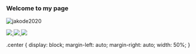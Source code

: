 ### Welcome to my page

<p align="left"> <img src="https://komarev.com/ghpvc/?username=jakode2020&color=blueviolet" alt="jakode2020" /> </p>

<a href="https://github.com/anuraghazra/github-readme-stats">
  <img class="center" src="https://github-readme-stats.vercel.app/api/top-langs/?username=jakode2020&layout=compact&theme=dark" />
</a>
<a href="https://github.com/anuraghazra/github-readme-stats">
  <img class="center" src="https://github-readme-stats.vercel.app/api?username=jakode2020&count_private=true&show_icons=true&theme=dark" />
</a>
<a href="https://github.com/anuraghazra/github-readme-stats">
  <img class="center" src="https://github-readme-stats.vercel.app/api/wakatime?username=jakode2020&theme=dark&layout=compact" />
</a>

.center {
  display: block;
  margin-left: auto;
  margin-right: auto;
  width: 50%;
}

